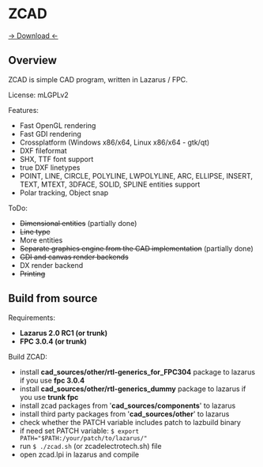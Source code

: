 # ZCAD
[→ Download ←](https://github.com/zamtmn/zcad/releases)
## Overview
ZCAD is simple CAD program, written in Lazarus / FPC.

License: mLGPLv2

Features:
* Fast OpenGL rendering
* Fast GDI rendering
* Crossplatform (Windows x86/x64, Linux x86/x64 - gtk/qt)
* DXF fileformat
* SHX, TTF font support
* true DXF linetypes
* POINT, LINE, CIRCLE, POLYLINE,  LWPOLYLINE, ARC, ELLIPSE, INSERT, TEXT, MTEXT, 3DFACE, SOLID, SPLINE entities support
* Polar tracking, Object snap

ToDo:
* ~~Dimensional entities~~ (partially done)
* ~~Line type~~
* More entities
* ~~Separate graphics engine from the CAD implementation~~ (partially done)
* ~~GDI and canvas render backends~~
* DX render backend
* ~~Printing~~

## Build from source
Requirements:

* **Lazarus 2.0 RC1 (or trunk)**
* **FPC 3.0.4 (or trunk)**

Build ZCAD:

* install **cad_sources/other/rtl-generics_for_FPC304** package to lazarus if you use **fpc 3.0.4**
* install **cad_sources/other/rtl-generics_dummy** package to lazarus if you use **trunk fpc**
* install zcad packages from '**cad_sources/components**' to lazarus
* install third party packages from '**cad_sources/other**' to lazarus
* check whether the PATCH variable includes patch to lazbuild binary
* if need set PATCH variable: `$ export PATH="$PATH:/your/patch/to/lazarus/"`
* run `$ ./zcad.sh` (or zcadelectrotech.sh) file
* open zcad.lpi in lazarus and compile
